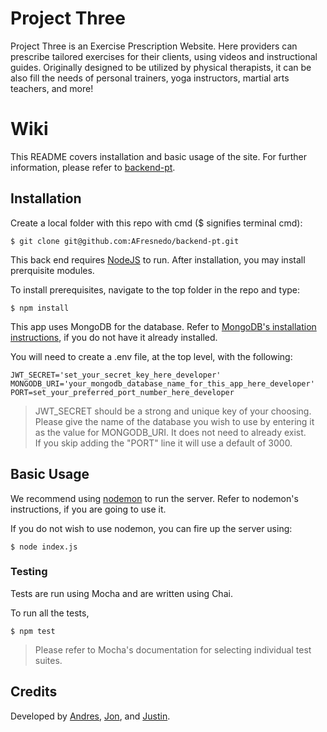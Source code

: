 # Project Three

Project Three is an Exercise Prescription Website. Here providers can prescribe
tailored exercises for their clients, using videos and instructional guides.
Originally designed to be utilized by physical therapists, it can be also fill
the needs of personal trainers, yoga instructors, martial arts teachers, and
more!

# Wiki

This README covers installation and basic usage of the site. For further
information, please refer to
[backend-pt](https://github.com/AFresnedo/backend-pt/wiki).

## Installation

Create a local folder with this repo with cmd ($ signifies terminal cmd):

```
$ git clone git@github.com:AFresnedo/backend-pt.git
```

This back end requires [NodeJS](https://nodejs.org/en/download/)
to run. After installation, you may install prerquisite modules.

To install prerequisites, navigate to the top folder in the repo and type:

```
$ npm install
```

This app uses MongoDB for the database. Refer to
[MongoDB's installation instructions](https://docs.mongodb.com/manual/installation/),
if you do not have it already installed.

You will need to create a .env file, at the top level, with the following:

```
JWT_SECRET='set_your_secret_key_here_developer'
MONGODB_URI='your_mongodb_database_name_for_this_app_here_developer'
PORT=set_your_preferred_port_number_here_developer
```

> JWT_SECRET should be a strong and unique key of your choosing.
> <br />
> Please give the name of the database you wish to use by entering it as the
> value for MONGODB_URI. It does not need to already exist.
> <br />
> If you skip adding the "PORT" line it will use a default of 3000.

## Basic Usage

We recommend using [nodemon](https://github.com/remy/nodemon) to run
the server. Refer to nodemon's instructions, if you are going to use it.

If you do not wish to use nodemon, you can fire up the server using:

```
$ node index.js
```

### Testing

Tests are run using Mocha and are written using Chai.

To run all the tests,

```
$ npm test
```

> Please refer to Mocha's documentation for selecting individual test suites.

## Credits

Developed by [Andres](#), [Jon](#), and [Justin](#).
